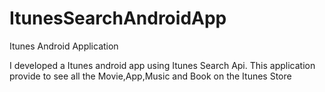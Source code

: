 # ItunesSearchAndroidApp
Itunes Android Application

I developed a Itunes android app using Itunes Search Api. This application provide to see all the Movie,App,Music and Book on the Itunes Store

